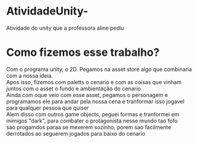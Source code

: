 # AtividadeUnity-
Atividade do unity que a professora aline pediu <br>
<H1>Como fizemos esse trabalho?</H1>
Com o programa unity, o 2D.  Pegamos na asset store algo que combinaria com a nossa ideia.<br>
Apos isso, fizemos com paletts o cenario e com as coisas que vinham juntos com o asset o fundo e ambientação do cenario<br>
Ainda com oque veio com esse asset,  pegamos o personagem e programamos ele para andar pela nossa cena e tranformar isso jogavel<br> 
para qualquer pessoa que quiser<br>
Alem disso com outros game objects, peguei formas e tranformei em inimigos "dark", para combater o protagonista nesse mundo tao fofo<br> 
sao progamdos paraa se mexerem sozinho, porem sao facilmente derrotados ao seguerem jogados para baixo do cenario

